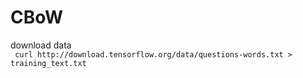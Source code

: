 # CBoW

download data  
``` curl http://download.tensorflow.org/data/questions-words.txt > training_text.txt```
